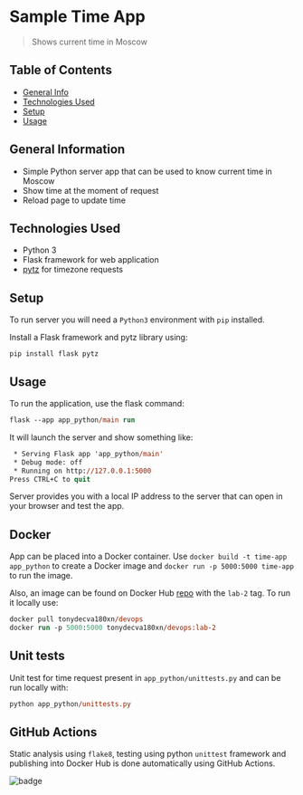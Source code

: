 # Sample Time App
> Shows current time in Moscow

## Table of Contents
* [General Info](#general-information)
* [Technologies Used](#technologies-used)
* [Setup](#setup)
* [Usage](#usage)


## General Information
- Simple Python server app that can be used to know current time in Moscow
- Show time at the moment of request
- Reload page to update time


## Technologies Used
- Python 3
- Flask framework for web application
- [pytz](https://pypi.org/project/pytz/) for timezone requests


## Setup
To run server you will need a `Python3` environment with `pip` installed.

Install a Flask framework and pytz library using:

```pip install flask pytz```


## Usage
To run the application, use the flask command:
```ps
flask --app app_python/main run
```

It will launch the server and show something like:
```ps
 * Serving Flask app 'app_python/main'
 * Debug mode: off
 * Running on http://127.0.0.1:5000
Press CTRL+C to quit
```
Server provides you with a local IP address to the server that can open in your browser and test the app.


## Docker
App can be placed into a Docker container. Use `docker build -t time-app app_python` to create a Docker image and `docker run -p 5000:5000 time-app` to run the image.

Also, an image can be found on Docker Hub [repo](https://hub.docker.com/r/tonydecva180xn/devops) with the `lab-2` tag. To run it locally use:
```ps
docker pull tonydecva180xn/devops
docker run -p 5000:5000 tonydecva180xn/devops:lab-2
```


## Unit tests
Unit test for time request present in `app_python/unittests.py` and can be run locally with:
```ps
python app_python/unittests.py
```


## GitHub Actions
Static analysis using `flake8`, testing using python `unittest` framework and publishing into Docker Hub is done automatically using GitHub Actions.

![badge](https://github.com/tonydecva180xn/devops-labs/actions/workflows/main.yaml/badge.svg)
